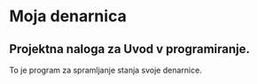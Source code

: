 # Moja denarnica

## Projektna naloga za Uvod v programiranje.

To je program za spramljanje stanja svoje denarnice.


